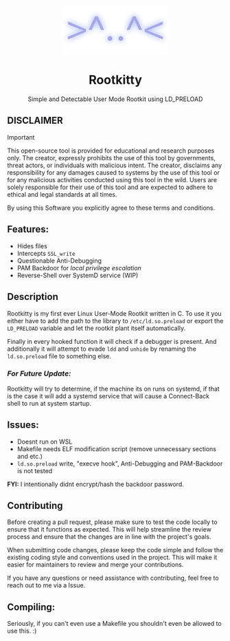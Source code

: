 <p align=center>
    <img src=assets/Rootkitty.png width=50%></img>
</p>
<h1 align=center>Rootkitty</h1>
<p align=center>Simple and Detectable User Mode Rootkit using LD_PRELOAD</p>

## **DISCLAIMER**
> [!IMPORTANT]
> This open-source tool is provided for educational and research purposes only. 
> The creator, expressly prohibits the use of this tool by governments, threat actors, or individuals with malicious intent. 
> The creator, disclaims any responsibility for any damages caused to systems by the use of this tool or for any malicious activities conducted using this tool in the wild. 
> Users are solely responsible for their use of this tool and are expected to adhere to ethical and legal standards at all times. 
> 
> By using this Software you explicitly agree to these terms and conditions.

## Features:
- Hides files                                                   
- Intercepts `SSL_write`
- Questionable Anti-Debugging
- PAM Backdoor for *local privilege escalation*
- Reverse-Shell over SystemD service (WIP)

## Description
Rootkitty is my first ever Linux User-Mode Rootkit written in C. 
To use it you either have to add the path to the library to `/etc/ld.so.preload` 
or export the `LD_PRELOAD` variable and let the rootkit plant itself automatically.

Finally in every hooked function it will check if a debugger is present. And additionally
it will attempt to evade `ldd` and `unhide` by renaming the `ld.so.preload` file to something else.

### *For Future Update:*
Rootkitty will try to determine, if the machine its on runs on systemd, if that is the case 
it will add a systemd service that will cause a Connect-Back shell to run at system startup.

## Issues:
- Doesnt run on WSL
- Makefile needs ELF modification script (remove unnecessary sections and etc.)
- `ld.so.preload` write, "execve hook", Anti-Debugging and PAM-Backdoor is not tested

**FYI:** I intentionally didnt encrypt/hash the backdoor password.

## Contributing

Before creating a pull request, please make sure to test the code locally to ensure that it functions as expected. This will help streamline the review process and ensure that the changes are in line with the project's goals.

When submitting code changes, please keep the code simple and follow the existing coding style and conventions used in the project. This will make it easier for maintainers to review and merge your contributions.

If you have any questions or need assistance with contributing, feel free to reach out to me via a Issue.

## Compiling:
Seriously, if you can't even use a Makefile you shouldn't even be allowed to use this. :)
